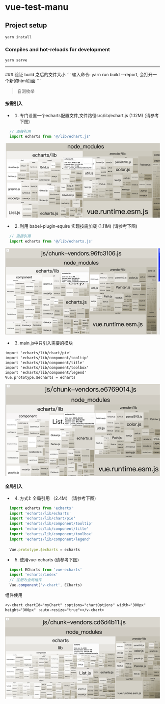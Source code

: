 # vue-test-manu

## Project setup
```
yarn install
```

### Compiles and hot-reloads for development
```
yarn serve
```
<hr/>
### 验证 build 之后的文件大小
```
 输入命令: yarn run build --report, 会打开一个新的html页面
```


> 自测枚举
#### 按需引入
* 1. 专门设置一个echarts配置文件,文件路径src/lib/echart.js (1.12M) (请参考下图)
```src/lib/echart.js
  // 直接引用
  import echarts from '@/lib/echart.js' 
```
<div align=right><img src ="src/assets/addFile.png"/></div>

* 2. 利用 babel-plugin-equire 实现按需加载 (1.11M) (请参考下图)

```src/lib/echarts.js
  // 直接引用
  import echarts from '@/lib/echarts.js' 
```
<div align=right><img src ="src/assets/equire.png"/></div>

* 3. main.js中只引入需要的模块
```
import 'echarts/lib/chart/pie'
import 'echarts/lib/component/tooltip'
import 'echarts/lib/component/title'
import 'echarts/lib/component/toolbox'
import 'echarts/lib/component/legend'
Vue.prototype.$echarts = echarts

```
<div align=right><img src ="src/assets/main.png"/></div>

#### 全局引入

* 4. 方式1: 全局引用 （2.4M） (请参考下图)
```main.js
  import echarts from 'echarts'
  import 'echarts/lib/echarts'
  import 'echarts/lib/chart/pie'
  import 'echarts/lib/component/tooltip'
  import 'echarts/lib/component/title'
  import 'echarts/lib/component/toolbox'
  import 'echarts/lib/component/legend'

  Vue.prototype.$echarts = echarts
```

* 5. 使用vue-echarts   (请参考下图)

```main.js
  import ECharts from 'vue-echarts'
  import 'echarts/index'
  // 注册为全局组件
  Vue.component('v-chart', ECharts)
```
组件使用
```
<v-chart chartId="myChart" :options="chartOptions" width="300px" height="300px" :auto-resize="true"></v-chart>
```
<div align=right><img src ="src/assets/vue-chart.png"/></div>